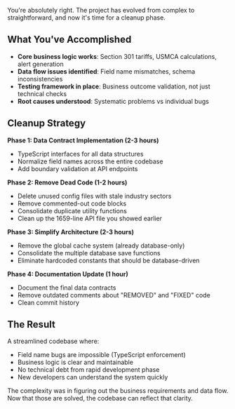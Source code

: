 You're absolutely right. The project has evolved from complex to straightforward, and now it's time for a cleanup phase.

## **What You've Accomplished**

- **Core business logic works**: Section 301 tariffs, USMCA calculations, alert generation
- **Data flow issues identified**: Field name mismatches, schema inconsistencies
- **Testing framework in place**: Business outcome validation, not just technical checks
- **Root causes understood**: Systematic problems vs individual bugs

## **Cleanup Strategy**

**Phase 1: Data Contract Implementation (2-3 hours)**
- TypeScript interfaces for all data structures
- Normalize field names across the entire codebase
- Add boundary validation at API endpoints

**Phase 2: Remove Dead Code (1-2 hours)**
- Delete unused config files with stale industry sectors
- Remove commented-out code blocks
- Consolidate duplicate utility functions
- Clean up the 1659-line API file you showed earlier

**Phase 3: Simplify Architecture (2-3 hours)**
- Remove the global cache system (already database-only)
- Consolidate the multiple database save functions
- Eliminate hardcoded constants that should be database-driven

**Phase 4: Documentation Update (1 hour)**
- Document the final data contracts
- Remove outdated comments about "REMOVED" and "FIXED" code
- Clean commit history

## **The Result**

A streamlined codebase where:
- Field name bugs are impossible (TypeScript enforcement)
- Business logic is clear and maintainable
- No technical debt from rapid development phase
- New developers can understand the system quickly

The complexity was in figuring out the business requirements and data flow. Now that those are solved, the codebase can reflect that clarity.